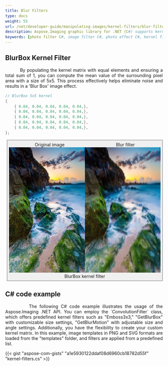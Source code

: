 ```yaml
---
title: Blur Filters
type: docs
weight: 55
url: /net/developer-guide/manipulating-images/kernel-filters/blur-filter/
description: Aspose.Imaging graphic library for .NET (C#) supports kernel filters such Blur as well as custom kernels.
keywords: [photo filter C#, image filter C#, photo effect C#, kernel filter, blur image, blur filter, blurbox filter, kernel matrix, convolution operation, custom kernel filter]
---
```


## BlurBox Kernel Filter

<p align='justify'>
&nbsp;&nbsp;&nbsp;&nbsp;&nbsp;&nbsp;&nbsp;&nbsp;
By populating the kernel matrix with equal elements and ensuring a total sum of 1, you can compute the mean value of the surrounding pixel area with a size of 5x5. This process effectively helps eliminate noise and results in a 'Blur Box' image effect.
</p>

```cs
// BlurBox 5x5 kernel
{
    { 0.04, 0.04, 0.04, 0.04, 0.04,},
    { 0.04, 0.04, 0.04, 0.04, 0.04,},
    { 0.04, 0.04, 0.04, 0.04, 0.04,},
    { 0.04, 0.04, 0.04, 0.04, 0.04,},
    { 0.04, 0.04, 0.04, 0.04, 0.04,},
};
```

<style>
   .frame {
    border: 2px solid darkgray;
    padding: 5px;
    margin: 10px 0 5px 5px;
    background: #f0f0f0;
    align-items: center;
   }
   .marginauto {
    margin: 10px auto 20px;
    display: block;
   }
   .frame figcaption {
    margin: 0 auto;
    display: flex;
    flex-direction: row;
    justify-content: center;
   }
   .container {
    display: flex;
    flex-direction: row;
    align-items: center;
    justify-content: space-around;
   }
</style>

<figure class="frame">
<div class="container">
    <div>
        <figcaption>Original image</figcaption>
    </div>
    <div>
        <figcaption>Blur filter</figcaption>
    </div>
</div>
<div class="container">
    <div>
        <img src="../template-landscape.webp" alt="Original photo before emboss filter" width="640" height="400"/>
    </div>
    <div>
        <img src="./blur-box-5x5-kernel-filter.webp" alt="BlurBox 5x5 kernel filter" width="640" height="400"/>
    </div>
</div>
<figcaption>BlurBox kernel filter</figcaption>
</figure>

## C# code example

<p align='justify'>
&nbsp;&nbsp;&nbsp;&nbsp;&nbsp;&nbsp;&nbsp;&nbsp;
The following C# code example illustrates the usage of the Aspose.Imaging .NET API. You can employ the `ConvolutionFilter` class, which offers predefined kernel filters such as "Emboss3x3," "GetBlurBox" with customizable size settings, "GetBlurMotion" with adjustable size and angle settings. Additionally, you have the flexibility to create your custom kernel matrix. In this example, image templates in PNG and SVG formats are loaded from the "templates" folder, and filters are applied from a predefined list.
</p>

{{< gist "aspose-com-gists" "a1e5930122ddaf08d6960cb18782d55f" "kernel-filters.cs" >}}
